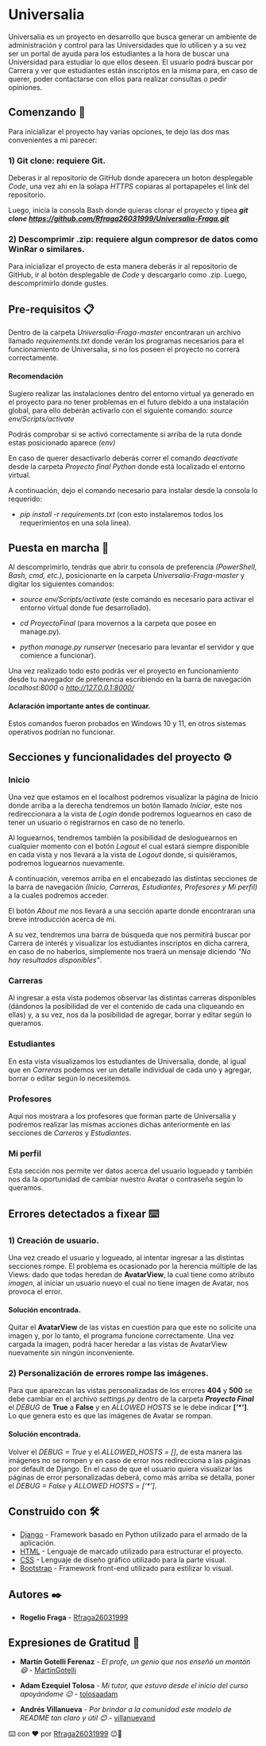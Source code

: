 # Universalia

Universalia es un proyecto en desarrollo que busca generar un ambiente de administración y control para las Universidades que lo utilicen y a su vez ser un portal de ayuda para los estudiantes a la hora de buscar una Universidad para estudiar lo que ellos deseen. El usuario podrá buscar por Carrera y ver que estudiantes están inscriptos en la misma para, en caso de querer, poder contactarse con ellos para realizar consultas o pedir opiniones.


## Comenzando 🚀
Para inicializar el proyecto hay varias opciones, te dejo las dos mas convenientes a mi parecer:

### 1) Git clone: requiere Git.

Deberas ir al repositorio de GitHub donde aparecera un boton desplegable _Code_, una vez ahi en la solapa _HTTPS_ copiaras al portapapeles el link del repositorio.

Luego, inicia la consola Bash donde quieras clonar el proyecto y tipea **_git clone https://github.com/Rfraga26031999/Universalia-Fraga.git_**

### 2) Descomprimir .zip: requiere algun compresor de datos como WinRar o similares.

Para inicializar el proyecto de esta manera deberás ir al repositorio de GitHub, ir al botón desplegable de _Code_ y descargarlo como .zip. Luego, descomprimirlo donde gustes.

## Pre-requisitos 📋

Dentro de la carpeta _Universalia-Fraga-master_ encontraran un archivo llamado _requirements.txt_ donde verán los programas necesarios para el funcionamiento de Universalia, si no los poseen el proyecto no correrá correctamente.

#### Recomendación
Sugiero realizar las instalaciones dentro del entorno virtual ya generado en el proyecto para no tener problemas en el futuro debido a una instalación global, para ello deberán activarlo con el siguiente comando:
_source env/Scripts/activate_

Podrás comprobar si se activó correctamente si arriba de la ruta donde estas posicionado aparece _(env)_

En caso de querer desactivarlo deberás correr el comando _deactivate_ desde la carpeta _Proyecto final Python_ donde está localizado el entorno virtual.

A continuación, dejo el comando necesario para instalar desde la consola lo requerido:

- _pip install -r requirements.txt_ (con esto instalaremos todos los requerimientos en una sola linea).

## Puesta en marcha 🔧

Al descomprimirlo, tendrás que abrir tu consola de preferencia _(PowerShell, Bash, cmd, etc.)_, posicionarte en la carpeta _Universalia-Fraga-master_ y digitar los siguientes comandos:

- _source env/Scripts/activate_ (este comando es necesario para activar el entorno virtual donde fue desarrollado).

- _cd ProyectoFinal_ (para movernos a la carpeta que posee en manage.py).

- _python manage.py runserver_ (necesario para levantar el servidor y que comience a funcionar).

Una vez realizado todo esto podrás ver el proyecto en funcionamiento desde tu navegador de preferencia escribiendo en la barra de navegación _localhost:8000_ o _http://127.0.0.1:8000/_

#### Aclaración importante antes de continuar.
Estos comandos fueron probados en Windows 10 y 11, en otros sistemas operativos podrían no funcionar.

## Secciones y funcionalidades del proyecto ⚙️

### Inicio

Una vez que estamos en el localhost podremos visualizar la página de Inicio donde arriba a la derecha tendremos un botón llamado _Iniciar_, este nos redireccionara a la vista de _Login_ donde podremos loguearnos en caso de tener un usuario o registrarnos en caso de no tenerlo.

Al loguearnos, tendremos también la posibilidad de desloguearnos en cualquier momento con el botón _Logout_ el cual estará siempre disponible en cada vista y nos llevará a la vista de _Logout_ donde, si quisiéramos, podremos loguearnos nuevamente.

A continuación, veremos arriba en el encabezado las distintas secciones de la barra de navegación _(Inicio, Carreras, Estudiantes, Profesores y Mi perfil)_ a la cuales podremos acceder.

El botón _About me_ nos llevará a una sección aparte donde encontraran una breve introducción acerca de mí.

A su vez, tendremos una barra de búsqueda que nos permitirá buscar por Carrera de interés y visualizar los estudiantes inscriptos en dicha carrera, en caso de no haberlos, simplemente nos traerá un mensaje diciendo _"No hay resultados disponibles"_.

### Carreras

Al ingresar a esta vista podemos observar las distintas carreras disponibles (dándonos la posibilidad de ver el contenido de cada una cliqueando en ellas) y, a su vez, nos da la posibilidad de agregar, borrar y editar según lo queramos.

### Estudiantes

En esta vista visualizamos los estudiantes de Universalia, donde, al igual que en _Carreras_ podemos ver un detalle individual de cada uno y agregar, borrar o editar según lo necesitemos.

### Profesores

Aquí nos mostrara a los profesores que forman parte de Universalia y podremos realizar las mismas acciones dichas anteriormente en las secciones de _Carreras_ y _Estudiantes_.

### Mi perfil

Esta sección nos permite ver datos acerca del usuario logueado y también nos da la oportunidad de cambiar nuestro Avatar o contraseña según lo queramos.

## Errores detectados a fixear ⌨️

### 1) Creación de usuario.

Una vez creado el usuario y logueado, al intentar ingresar a las distintas secciones rompe. El problema es ocasionado por la herencia múltiple de las Views: dado que todas heredan de **AvatarView**, la cual tiene como atributo _imagen_, al iniciar un usuario nuevo el cual no tiene imagen de Avatar, nos provoca el error. 

#### Solución encontrada.

Quitar el **AvatarView** de las vistas en cuestión para que este no solicite una imagen y, por lo tanto, el programa funcione correctamente. Una vez cargada la imagen, podrá hacer heredar a las vistas de AvatarView nuevamente sin ningún inconveniente.

### 2) Personalización de errores rompe las imágenes. 

Para que aparezcan las vistas personalizadas de los errores **404** y **500** se debe cambiar en el archivo _settings.py_ dentro de la carpeta **_Proyecto Final_** el _DEBUG_ de **True** a **False** y en _ALLOWED HOSTS_ se le debe indicar **[‘*’]**. Lo que genera esto es que las imágenes de Avatar se rompan.

#### Solución encontrada.

Volver el _DEBUG = True_ y el _ALLOWED_HOSTS = []_, de esta manera las imágenes no se rompen y en caso de error nos redirecciona a las páginas por default de Django. En el caso de que el usuario quiera visualizar las páginas de error personalizadas deberá, como más arriba se detalla, poner el _DEBUG = False_ y _ALLOWED HOSTS = [‘*’]_.

## Construido con 🛠️

* [Django](https://www.djangoproject.com/) - Framework basado en Python utilizado para el armado de la aplicación.
* [HTML](https://developer.mozilla.org/es/docs/Web/HTML) - Lenguaje de marcado utilizado para estructurar el proyecto.
* [CSS](https://developer.mozilla.org/es/docs/Web/CSS) - Lenguaje de diseño gráfico utilizado para la parte visual.
* [Bootstrap](https://getbootstrap.com/) - Framework front-end utilizado para estilizar lo visual.

## Autores ✒️
* **Rogelio Fraga** - [Rfraga26031999](https://github.com/Rfraga26031999)

## Expresiones de Gratitud 🎁

* **Martín Gotelli Ferenaz** - *El profe, un genio que nos enseñó un montón 😄* - [MartinGotelli](https://github.com/MartinGotelli)

* **Adam Ezequiel Tolosa** - *Mi tutor, que estuvo desde el inicio del curso apoyándome 😉* - [tolosaadam](https://github.com/tolosaadam)

* **Andrés Villanueva** - *Por brindar a la comunidad este modelo de README tan claro y útil 😊* - [villanuevand](https://github.com/villanuevand)

⌨️ con ❤️ por [Rfraga26031999](https://github.com/Rfraga26031999) 😉👋
